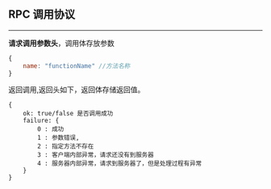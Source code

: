 ## RPC 调用协议

---

**请求调用参数头**，调用体存放参数
```javascript
{
    name: "functionName" //方法名称
}
```

返回调用,返回头如下，返回体存储返回值。
```
{
    ok: true/false 是否调用成功
    failure: {
        0 : 成功
        1 : 参数错误,
        2 : 指定方法不存在
        3 : 客户端内部异常，请求还没有到服务器 
        4 : 服务器内部异常，请求到服务器了，但是处理过程有异常       
    } 
}
```